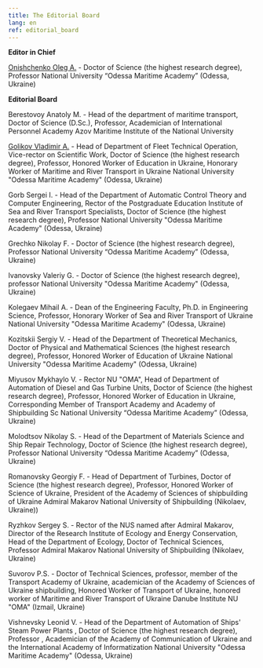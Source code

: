 ```yaml
---
title: The Editorial Board
lang: en
ref: editorial_board
---
```


**Editor in Chief**

[Onishchenko Oleg А.](colleagues/Onishchenko.html) - Doctor of Science (the highest research degree), Professor
National University “Odessa Maritime Academy” (Odessa, Ukraine)

**Editorial Board**

Berestovoy Anatoly M. - Head of the department of maritime transport, Doctor of Science (D.Sc.), Professor, Academician of International Personnel Academy
Azov Maritime Institute of the National University

[Golikov Vladimir A.](colleagues/Golikov.html) - Head of Department of Fleet Technical Operation, Vice-rector on Scientific Work, Doctor of Science (the highest research degree), Professor, Honored Worker of Education in Ukraine, Honorary Worker of Maritime and River Transport in Ukraine
National University "Odessa Maritime Academy" (Odessa, Ukraine)

Gorb Sergei I. - Head of the Department of Automatic Control Theory and Computer Engineering, Rector of the Postgraduate Education Institute of Sea and River Transport Specialists, Doctor of Science (the highest research degree), Professor
National University "Odessa Maritime Academy" (Odessa, Ukraine)

Grechko Nikolay F. - Doctor of Science (the highest research degree), Professor
National University “Odessa Maritime Academy” (Odessa, Ukraine)

Ivanovsky Valeriy G. - Doctor of Science (the highest research degree), professor
National University "Odessa Maritime Academy" (Odessa, Ukraine)

Kolegaev Мihail А. - Dean of the Engineering Faculty, Ph.D. in Engineering Science, Professor, Honorary Worker of Sea and River Transport of Ukraine
National University "Odessa Maritime Academy" (Odessa, Ukraine)

Kozitskii Sergіy V. - Head of the Department of Theoretical Mechanics, Doctor of Physical and Mathematical Sciences (the highest research degree), Professor, Honored Worker of Education of Ukraine
National University "Odessa Maritime Academy" (Odessa, Ukraine)

Miyusov Mykhaylo V. - Rector NU "OMA", Head of Department of Automation of Diesel and Gas Turbine Units, Doctor of Science (the highest research degree), Professor, Honored Worker of Education in Ukraine, Corresponding Member of Transport Academy and Academy of Shipbuilding Sc
National University “Odessa Maritime Academy” (Odessa, Ukraine)

Molodtsov Nikolay S. - Head of the Department of Materials Science and Ship Repair Technology, Doctor of Science (the highest research degree), Professor
National University “Odessa Maritime Academy” (Odessa, Ukraine)

Romanovsky Georgiy F. - Head of Department of Turbines, Doctor of Science (the highest research degree), Professor, Honored Worker of Science of Ukraine, President of the Academy of Sciences of shipbuilding of Ukraine
Admiral Makarov National University of Shipbuilding (Nikolaev, Ukraine))

Ryzhkov Sergey S. - Rector of the NUS named after Admiral Makarov, Director of the Research Institute of Ecology and Energy Conservation, Head of the Department of Ecology, Doctor of Technical Sciences, Professor
Admiral Makarov National University of Shipbuilding (Nikolaev, Ukraine)

Suvorov P.S. - Doctor of Technical Sciences, professor, member of the Transport Academy of Ukraine, academician of the Academy of Sciences of Ukraine shipbuilding, Honored Worker of Transport of Ukraine, honored worker of Maritime and River Transport of Ukraine
Danube Institute NU "OMA" (Izmail, Ukraine)

Vishnevsky Leonid V. - Head of the Department of Automation of Ships' Steam Power Plants , Doctor of Science (the highest research degree), Professor , Academician of the Academy of Communication of Ukraine and the International Academy of Informatization
National University "Odessa Maritime Academy" (Odessa, Ukraine)